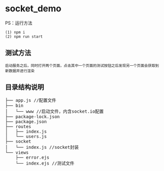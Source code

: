 # socket_demo
PS：运行方法

    (1) npm i
    (2) npm run start
## 测试方法
    启动服务之后，同时打开两个页面，点击其中一个页面的测试按钮之后发现另一个页面会获取到新数据并进行渲染
## 目录结构说明
<pre>
├── app.js //配置文件
├── bin
│   └── www //启动文件，内含socket.io配置
├── package-lock.json
├── package.json
├── routes
│   ├── index.js
│   └── users.js
├── socket
│   └── index.js //socket封装
└── views
    ├── error.ejs
    └── index.ejs //测试文件
</pre>